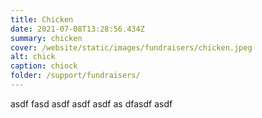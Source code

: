```yaml
---
title: Chicken
date: 2021-07-08T13:28:56.434Z
summary: chicken
cover: /website/static/images/fundraisers/chicken.jpeg
alt: chick
caption: chiock
folder: /support/fundraisers/
---
```

asdf fasd asdf asdf asdf as dfasdf asdf